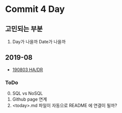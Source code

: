 # Commit 4 Day
## 고민되는 부분
1. Day가 나을까 Date가 나을까

## 2019-08
- [190803 HA/DR](/201908/190803.md)

### ToDo
0. SQL vs NoSQL
1. Github page 연계
2. \<today\>.md 파일이 자동으로 README 에 연결이 될까?
